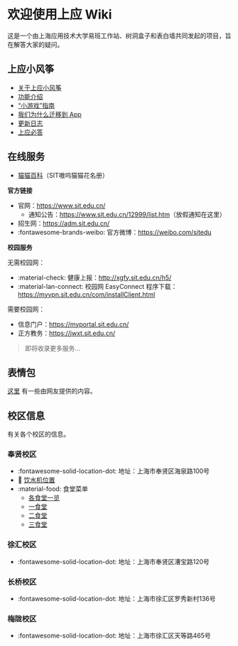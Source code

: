 # 欢迎使用上应 Wiki

这是一个由上海应用技术大学易班工作站、树洞盒子和表白墙共同发起的项目，旨在解答大家的疑问。

## 上应小风筝

- [关于上应小风筝](./kite-app/about/)
- [功能介绍](./kite-app/feature/)
- [“小游戏”指南](./kite-app/game/)
- [我们为什么迁移到 App](./kite-app/why-do-we-migrate/)
- [更新日志](./kite-app/changelog/)
- [上应必答](./kite-app/bbs/)
<!-- - [未来功能](./kite-app/todo/) -->

## 在线服务

- [猫猫百科](./aowu/)（SIT嗷呜猫猫花名册）

**官方链接**

- 官网：<https://www.sit.edu.cn/>
	- 通知公告：<https://www.sit.edu.cn/12999/list.htm>（放假通知在这里）
- 招生网：<https://adm.sit.edu.cn/>
- :fontawesome-brands-weibo: 官方微博：<https://weibo.com/sitedu>

**校园服务**

无需校园网：

- :material-check:       健康上报：<http://xgfy.sit.edu.cn/h5/>
- :material-lan-connect: 校园网 EasyConnect 程序下载：<https://myvpn.sit.edu.cn/com/installClient.html>

需要校园网：

- 信息门户：<https://myportal.sit.edu.cn/>
- 正方教务：<https://jwxt.sit.edu.cn/>

> 即将收录更多服务…

## 表情包

[这里](./emotion/) 有一些由网友提供的内容。

## 校区信息

有关各个校区的信息。

### 奉贤校区

- :fontawesome-solid-location-dot: 地址：上海市奉贤区海泉路100号
- :potable_water: [饮水机位置](./fengxian/water/)
- :material-food: 食堂菜单
	- [各食堂一览](./fengxian/canteen-menu/)
	- [一食堂](./fengxian/canteen-menu/canteen-1/)
	- [二食堂](./fengxian/canteen-menu/canteen-2/)
	- [三食堂](./fengxian/canteen-menu/canteen-3/)

### 徐汇校区

- :fontawesome-solid-location-dot: 地址：上海市奉贤区漕宝路120号

### 长桥校区

- :fontawesome-solid-location-dot: 地址：上海市徐汇区罗秀新村136号

### 梅陇校区

- :fontawesome-solid-location-dot: 地址：上海市徐汇区天等路465号

